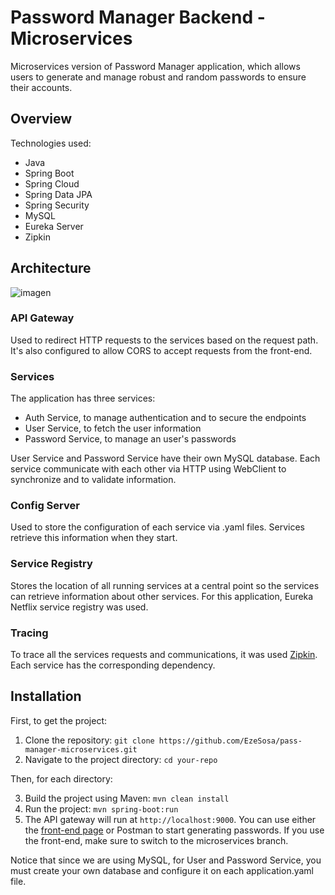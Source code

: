 # Password Manager Backend - Microservices

Microservices version of Password Manager application, which allows users to generate and manage robust and random passwords to ensure their accounts.

## Overview

Technologies used:
  - Java
  - Spring Boot
  - Spring Cloud
  - Spring Data JPA
  - Spring Security
  - MySQL
  - Eureka Server
  - Zipkin

## Architecture

![imagen](https://github.com/user-attachments/assets/881b6b16-e74d-4c4d-b70b-4d38fd809bd1)

### API Gateway

Used to redirect HTTP requests to the services based on the request path. It's also configured to allow CORS to accept requests from the front-end.

### Services

The application has three services:

  - Auth Service, to manage authentication and to secure the endpoints
  - User Service, to fetch the user information
  - Password Service, to manage an user's passwords

User Service and Password Service have their own MySQL database. Each service communicate with each other via HTTP using WebClient to synchronize and to validate information.

### Config Server

Used to store the configuration of each service via .yaml files. Services retrieve this information when they start. 

### Service Registry

Stores the location of all running services at a central point so the services can retrieve information about other services. For this application, Eureka Netflix service registry was used.

### Tracing

To trace all the services requests and communications, it was used [Zipkin](https://zipkin.io/). Each service has the corresponding dependency.

## Installation

First, to get the project:

  1. Clone the repository: `git clone https://github.com/EzeSosa/pass-manager-microservices.git`
  2. Navigate to the project directory: `cd your-repo`

Then, for each directory:

  3. Build the project using Maven: `mvn clean install`
  4. Run the project: `mvn spring-boot:run`
  5. The API gateway will run at `http://localhost:9000`. You can use either the [front-end page](https://github.com/EzeSosa/pass-manager-front) or Postman to start generating passwords. If you use the front-end, make sure to switch to the microservices branch.

Notice that since we are using MySQL, for User and Password Service, you must create your own database and configure it on each application.yaml file.
